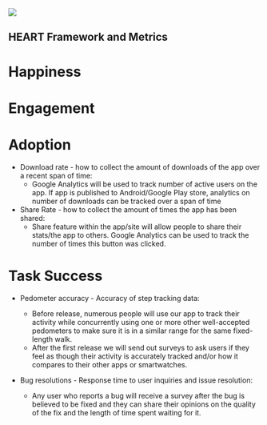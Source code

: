 
<img src="https://github.com/tanyavm7/walk_a_pal/blob/main/res/HEART-Framework.pdf">

## HEART Framework and Metrics

# Happiness

# Engagement 


# Adoption
* Download rate - how to collect the amount of downloads of the app over a recent span of time:
  - Google Analytics will be used to track number of active users on the app. If app is published
  to Android/Google Play store, analytics on number of downloads can be tracked over a span of time
* Share Rate - how to collect the amount of times the app has been shared:
  - Share feature within the app/site will allow people to share their stats/the app to others. Google
  Analytics can be used to track the number of times this button was clicked. 


# Task Success
* Pedometer accuracy - Accuracy of step tracking data:
  - Before release, numerous people will use our app to track their activity while concurrently using one or more other well-accepted pedometers to make sure it is in a similar range for the same fixed-length walk.
  - After the first release we will send out surveys to ask users if they feel as though their activity is accurately tracked and/or how it compares to their other apps or smartwatches. 
  
* Bug resolutions - Response time to user inquiries and issue resolution:
  - Any user who reports a bug will receive a survey after the bug is believed to be fixed and they can share their opinions on the quality of the fix and the length of time spent waiting for it.
